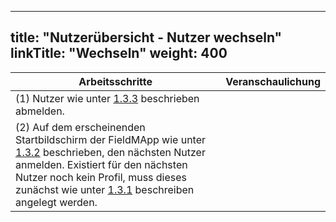 
---
title: "Nutzerübersicht - Nutzer wechseln"
linkTitle: "Wechseln"
weight: 400
---

| Arbeitsschritte | Veranschaulichung |
| ------ | :-----: |
| (1) Nutzer wie unter [1.3.3](1.3.3%20Nutzer%20abmelden) beschrieben abmelden. |  |
| (2) Auf dem erscheinenden Startbildschirm der FieldMApp wie unter [1.3.2](1.3.2%20Nutzer%20Anmelden) beschrieben, den nächsten Nutzer anmelden. Existiert für den nächsten Nutzer noch kein Profil, muss dieses zunächst wie unter [1.3.1](1.3.1%20Neues%20Profil%20anlegen) beschreiben angelegt werden. |  |